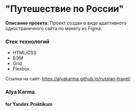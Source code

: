 # "Путешествие по России"

**Описание проекта:**
Проект создан в виде адаптивного одностраничного сайта по макету из Figma. 

### Стек технологий
* HTML/CSS
* БЭМ
* Grid
* Flexbox

Ссылка на сайт: https://alyakarma.github.io/russian-travel/

### Alya Karma
#### for Yandex.Praktikum
